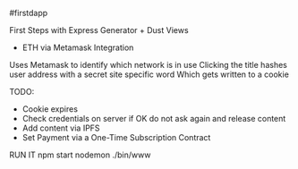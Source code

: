 #firstdapp

First Steps with Express Generator + Dust Views
+ ETH via Metamask Integration

Uses Metamask to identify which network is in use
Clicking the title hashes user address with a secret site specific word
Which gets written to a cookie


TODO:
- Cookie expires
- Check credentials on server if OK do not ask again and release content
- Add content via IPFS
- Set Payment via a One-Time Subscription Contract

RUN IT
npm start 
nodemon ./bin/www
